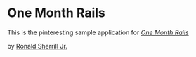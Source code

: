 # One Month Rails

This is the pinteresting sample application for
[*One Month Rails*](http://onemonthrails.com)

by [Ronald Sherrill Jr.](http://ronsherrillstudios.com)